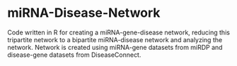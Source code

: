 # miRNA-Disease-Network

Code written in R for creating a miRNA-gene-disease network, reducing this tripartite network to a bipartite miRNA-disease 
network and analyzing the network. Network is created using miRNA-gene datasets from miRDP and disease-gene datasets from DiseaseConnect.
